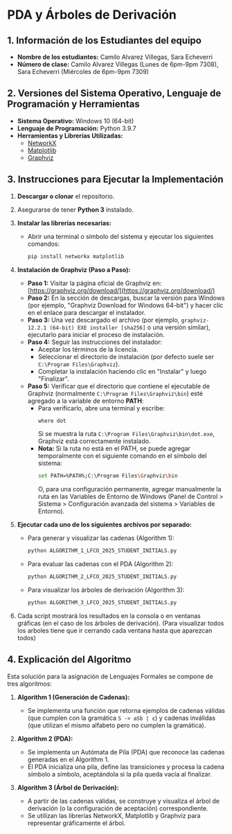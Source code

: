 # PDA y Árboles de Derivación

## 1. Información de los Estudiantes del equipo
- **Nombre de los estudiantes:** Camilo Alvarez Villegas, Sara Echeverri
- **Número de clase:** Camilo Alvarez Villegas (Lunes de 6pm-9pm 7308), Sara Echeverri (Miércoles de 6pm-9pm 7309)

## 2. Versiones del Sistema Operativo, Lenguaje de Programación y Herramientas
- **Sistema Operativo:** Windows 10 (64-bit)
- **Lenguaje de Programación:** Python 3.9.7
- **Herramientas y Librerías Utilizadas:**
  - [NetworkX](https://networkx.org)
  - [Matplotlib](https://matplotlib.org)
  - [Graphviz](https://graphviz.org)

## 3. Instrucciones para Ejecutar la Implementación

1. **Descargar o clonar** el repositorio.

2. Asegurarse de tener **Python 3** instalado.

3. **Instalar las librerías necesarias:**

   - Abrir una terminal o símbolo del sistema y ejecutar los siguientes comandos:
   
     ```bash
     pip install networkx matplotlib
     ```

4. **Instalación de Graphviz (Paso a Paso):**

   - **Paso 1:** Visitar la página oficial de Graphviz en: [https://graphviz.org/download/](https://graphviz.org/download/)
   - **Paso 2:** En la sección de descargas, buscar la versión para Windows (por ejemplo, "Graphviz Download for Windows 64-bit") y hacer clic en el enlace para descargar el instalador.
   - **Paso 3:** Una vez descargado el archivo (por ejemplo, `graphviz-12.2.1 (64-bit) EXE installer [sha256]` o una versión similar), ejecutarlo para iniciar el proceso de instalación.
   - **Paso 4:** Seguir las instrucciones del instalador:
     - Aceptar los términos de la licencia.
     - Seleccionar el directorio de instalación (por defecto suele ser `C:\Program Files\Graphviz`).
     - Completar la instalación haciendo clic en "Instalar" y luego "Finalizar".
   - **Paso 5:** Verificar que el directorio que contiene el ejecutable de Graphviz (normalmente `C:\Program Files\Graphviz\bin`) esté agregado a la variable de entorno **PATH**:
     - Para verificarlo, abre una terminal y escribe:
       ```bash
       where dot
       ```
       Si se muestra la ruta `C:\Program Files\Graphviz\bin\dot.exe`, Graphviz está correctamente instalado.
     - **Nota:** Si la ruta no está en el PATH, se puede agregar temporalmente con el siguiente comando en el símbolo del sistema:
       ```bash
       set PATH=%PATH%;C:\Program Files\Graphviz\bin
       ```
       O, para una configuración permanente, agregar manualmente la ruta en las Variables de Entorno de Windows (Panel de Control > Sistema > Configuración avanzada del sistema > Variables de Entorno).

5. **Ejecutar cada uno de los siguientes archivos por separado:**

   - Para generar y visualizar las cadenas (Algorithm 1):
     ```bash
     python ALGORITHM_1_LFCO_2025_STUDENT_INITIALS.py
     ```
   - Para evaluar las cadenas con el PDA (Algorithm 2):
     ```bash
     python ALGORITHM_2_LFCO_2025_STUDENT_INITIALS.py
     ```
   - Para visualizar los árboles de derivación (Algorithm 3):
     ```bash
     python ALGORITHM_3_LFCO_2025_STUDENT_INITIALS.py
     ```

6. Cada script mostrará los resultados en la consola o en ventanas gráficas (en el caso de los árboles de derivación).
   (Para visualizar todos los arboles tiene que ir cerrando cada ventana hasta que aparezcan todos)

## 4. Explicación del Algoritmo

Esta solución para la asignación de Lenguajes Formales se compone de tres algoritmos:

1. **Algorithm 1 (Generación de Cadenas):**
   - Se implementa una función que retorna ejemplos de cadenas válidas (que cumplen con la gramática `S -> aSb | ε`) y cadenas inválidas (que utilizan el mismo alfabeto pero no cumplen la gramática).

2. **Algorithm 2 (PDA):**
   - Se implementa un Autómata de Pila (PDA) que reconoce las cadenas generadas en el Algorithm 1.
   - El PDA inicializa una pila, define las transiciones y procesa la cadena símbolo a símbolo, aceptándola si la pila queda vacía al finalizar.

3. **Algorithm 3 (Árbol de Derivación):**
   - A partir de las cadenas válidas, se construye y visualiza el árbol de derivación (o la configuración de aceptación) correspondiente.
   - Se utilizan las librerías NetworkX, Matplotlib y Graphviz para representar gráficamente el árbol.
